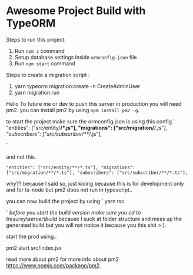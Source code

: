 # Awesome Project Build with TypeORM

Steps to run this project:

1. Run `npm i` command
2. Setup database settings inside `ormconfig.json` file
3. Run `npm start` command

Steps to create a migration script : 

1. yarn typeorm migration:create -n CreateAdminUser
2. yarn migration:run


Hello To future me or dev to push this server in production you will need pm2.
you can install pm2 by using `npm install pm2 -g`.

to start the project make sure the ormconfig.json is  using this config 
`
  "entities": ["src/entity/**/*.js"],
  "migrations": ["src/migration/**/*.js"],
  "subscribers": ["src/subscriber/**/*.js"],

`

and not this.

`
  "entities": ["src/entity/**/*.ts"],
  "migrations": ["src/migration/**/*.ts"],
  "subscribers": ["src/subscriber/**/*.ts"],
`

why?? because I said so, just kiding because this is for development only and for ts-node but pm2 does not run in typescript..

you can now build the project by using 
`
yarn tsc

`
*before you start the build version make sure you cd to tresurey\server\build*
because I suck at folder structure and mess up the generated build but you will not notice it because you this shit >:).

start the prod using..

pm2 start src/index.jsx

read more about pm2 for more info about pm2 https://www.npmjs.com/package/pm2.
